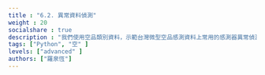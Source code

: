 ```yaml
---
title : "6.2. 異常資料偵測"
weight : 20
socialshare : true
description : "我們使用空品類別資料，示範台灣微型空品感測資料上常用的感測器異常偵測演算法，以做中學的方式，一步步從資料準備，特徵擷取，到資料分析、統計與歸納，重現異常偵測演算法的原理與實作過程，讓讀者體驗如何透過疊加基本的資料分析方法，逐步達成進階且實用的資料應用服務。"
tags: ["Python", "空" ]
levels: ["advanced" ]
authors: ["羅泉恆"]
---
```




